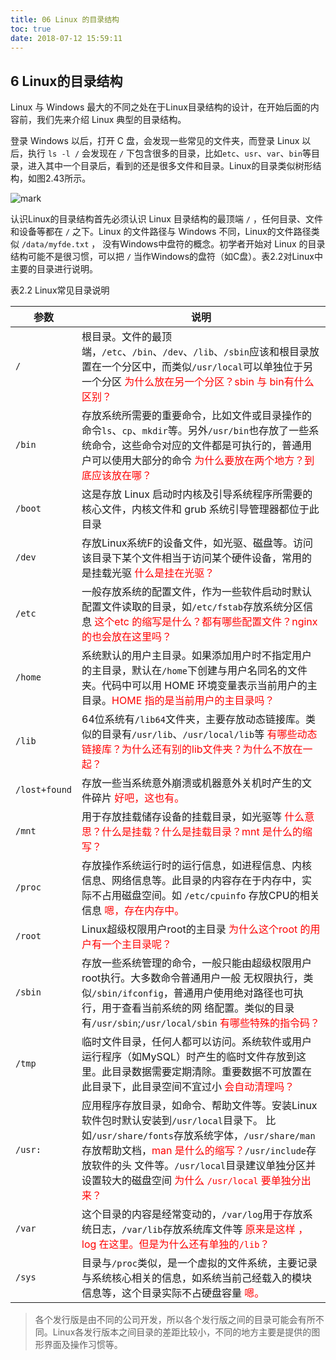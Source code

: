 ```yaml
---
title: 06 Linux 的目录结构
toc: true
date: 2018-07-12 15:59:11
---
```


## 6 Linux的目录结构

Linux 与 Windows 最大的不同之处在于Linux目录结构的设计，在开始后面的内容前，我们先来介绍 Linux 典型的目录结构。

登录 Windows 以后，打开 C 盘，会发现一些常见的文件夹，而登录 Linux 以后，执行 `ls -l /` 会发现在 `/` 下包含很多的目录，比如`etc`、`usr`、`var`、`bin`等目录，进入其中一个目录后，看到的还是很多文件和目录。Linux的目录类似树形结构，如图2.43所示。

![mark](http://pacdb2bfr.bkt.clouddn.com/blog/image/180712/aGfH4BaG43.png?imageslim)

认识Linux的目录结构首先必须认识 Linux 目录结构的最顶端 `/` ，任何目录、文件和设备等都在 `/` 之下。Linux 的文件路径与 Windows 不同，Linux的文件路径类似 `/data/myfde.txt` ， 没有Windows中盘符的概念。初学者开始对 Linux 的目录结构可能不是很习惯，可以把 `/` 当作Windows的盘符（如C盘）。表2.2对Linux中主要的目录进行说明。

表2.2 Linux常见目录说明

| 参数          | 说明                                                                                                                                                                                                                                                                                                                                                             |
| ------------- | ---------------------------------------------------------------------------------------------------------------------------------------------------------------------------------------------------------------------------------------------------------------------------------------------------------------------------------------------------------------- |
| `/`           | 根目录。文件的最顶端，`/etc`、`/bin`、`/dev`、`/lib`、`/sbin`应该和根目录放置在一个分区中，而类似`/usr/local`可以单独位于另一个分区 <span style="color:red;">为什么放在另一个分区？sbin 与 bin有什么区别？</span>                                                                                                                                                |
| `/bin`        | 存放系统所需要的重要命令，比如文件或目录操作的命令`ls`、`cp`、`mkdir`等。另外`/usr/bin`也存放了一些系统命令，这些命令对应的文件都是可执行的，普通用户可以使用大部分的命令 <span style="color:red;">为什么要放在两个地方？到底应该放在哪？</span>                                                                                                                 |
| `/boot`       | 这是存放 Linux 启动时内核及引导系统程序所需要的核心文件，内核文件和 grub 系统引导管理器都位于此目录                                                                                                                                                                                                                                                              |
| `/dev`        | 存放Linux系统F的设备文件，如光驱、磁盘等。访问该目录下某个文件相当于访问某个硬件设备，常用的是挂载光驱 <span style="color:red;">什么是挂在光驱？</span>                                                                                                                                                                                                          |
| `/etc`        | 一般存放系统的配置文件，作为一些软件启动时默认配置文件读取的目录，如`/etc/fstab`存放系统分区信息 <span style="color:red;">这个etc 的缩写是什么？都有哪些配置文件？nginx 的也会放在这里吗？</span>                                                                                                                                                                |
| `/home`       | 系统默认的用户主目录。如果添加用户时不指定用户的主目录，默认在`/home`下创建与用户名同名的文件夹。代码中可以用 HOME 环境变量表示当前用户的主目录。<span style="color:red;">HOME 指的是当前用户的主目录吗？</span>                                                                                                                                                 |
| `/lib`        | 64位系统有`/lib64`文件夹，主要存放动态链接库。类似的目录有`/usr/lib`、`/usr/local/lib`等 <span style="color:red;">有哪些动态链接库？为什么还有别的lib文件夹？为什么不放在一起？</span>                                                                                                                                                                           |
| `/lost+found` | 存放一些当系统意外崩溃或机器意外关机时产生的文件碎片    <span style="color:red;">好吧，这也有。</span>                                                                                                                                                                                                                                                           |
| `/mnt`        | 用于存放挂载储存设备的挂载目录，如光驱等    <span style="color:red;">什么意思？什么是挂载？什么是挂载目录？mnt 是什么的缩写？</span>                                                                                                                                                                                                                             |
| `/proc`       | 存放操作系统运行时的运行信息，如进程信息、内核信息、网络信息等。此目录的内容存在于内存中，实际不占用磁盘空间。如 `/etc/cpuinfo` 存放CPU的相关信息 <span style="color:red;">嗯，存在内存中。</span>                                                                                                                                                               |
| `/root`       | Linux超级权限用户root的主目录       <span style="color:red;">为什么这个root 的用户有一个主目录呢？</span>                                                                                                                                                                                                                                                        |
| `/sbin`       | 存放一些系统管理的命令，一般只能由超级权限用户root执行。大多数命令普通用户一般 无权限执行，类似`/sbin/ifconfig`，普通用户使用绝对路径也可执行，用于查看当前系统的网 络配置。类似的目录有`/usr/sbin`;`/usr/local/sbin`  <span style="color:red;">有哪些特殊的指令码？</span>                                                                                      |
| `/tmp`        | 临时文件目录，任何人都可以访问。系统软件或用户运行程序（如MySQL）时产生的临时文件存放到这里。此目录数据需要定期清除。重要数据不可放置在此目录下，此目录空间不宜过小 <span style="color:red;">会自动清理吗？</span>                                                                                                                                               |
| `/usr:`       | 应用程序存放目录，如命令、帮助文件等。安装Linux软件包时默认安装到`/usr/local`目录下。 比如`/usr/share/fonts`存放系统字体，`/usr/share/man`存放帮助文档，<span style="color:red;">man 是什么的缩写？</span>`/usr/include`存放软件的头 文件等。`/usr/local`目录建议单独分区并设置较大的磁盘空间 <span style="color:red;">为什么 `/usr/local` 要单独分出来？</span> |
| `/var`        | 这个目录的内容是经常变动的，`/var/log`用于存放系统日志，`/var/lib`存放系统库文件等 <span style="color:red;">原来是这样 ，log 在这里。但是为什么还有单独的`/lib`？</span>                                                                                                                                                                                         |
| `/sys`        | 目录与`/proc`类似，是一个虚拟的文件系统，主要记录与系统核心相关的信息，如系统当前己经载入的模块信息等，这个目录实际不占硬盘容量 <span style="color:red;">嗯。</span>                                                                                                                                                                                             |



> 各个发行版是由不同的公司开发，所以各个发行版之间的目录可能会有所不同。Linux各发行版本之间目录的差距比较小，不同的地方主要是提供的图形界面及操作习惯等。
